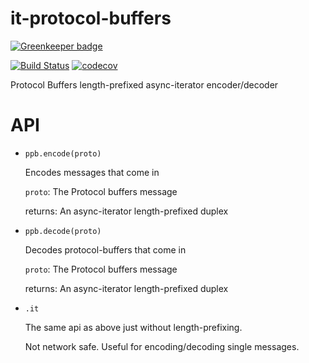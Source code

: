 # it-protocol-buffers

[![Greenkeeper badge](https://badges.greenkeeper.io/mkg20001/it-protocol-buffers.svg)](https://greenkeeper.io/)

[![Build Status](https://travis-ci.org/mkg20001/it-protocol-buffers.svg?branch=master)](https://travis-ci.org/mkg20001/it-protocol-buffers) [![codecov](https://codecov.io/gh/mkg20001/it-protocol-buffers/branch/master/graph/badge.svg)](https://codecov.io/gh/mkg20001/it-protocol-buffers)

Protocol Buffers length-prefixed async-iterator encoder/decoder

# API

-   `ppb.encode(proto)`

    Encodes messages that come in

    `proto`: The Protocol buffers message

    returns: An async-iterator length-prefixed duplex

-   `ppb.decode(proto)`

    Decodes protocol-buffers that come in

    `proto`: The Protocol buffers message

    returns: An async-iterator length-prefixed duplex

-   `.it`

    The same api as above just without length-prefixing.

    Not network safe. Useful for encoding/decoding single messages.
